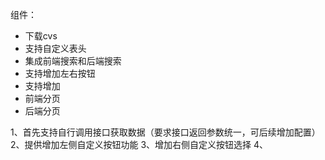 组件：

- 下载cvs
- 支持自定义表头
- 集成前端搜索和后端搜索
- 支持增加左右按钮
- 支持增加
- 前端分页
- 后端分页

1、首先支持自行调用接口获取数据（要求接口返回参数统一，可后续增加配置）
2、提供增加左侧自定义按钮功能
3、增加右侧自定义按钮选择
4、